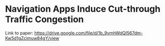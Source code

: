 # Navigation Apps Induce Cut-through Traffic Congestion
Link to paper: https://drive.google.com/file/d/1b_9vmhWdQI567dm-Kw5d1gZcimuw84gY/view
